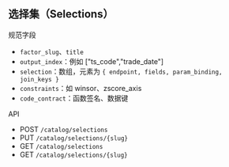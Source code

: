 ## 选择集（Selections）

规范字段
- `factor_slug`、`title`
- `output_index`：例如 ["ts_code","trade_date"]
- `selection`：数组，元素为 `{ endpoint, fields, param_binding, join_keys }`
- `constraints`：如 winsor、zscore_axis
- `code_contract`：函数签名、数据键

API
- POST `/catalog/selections`
- PUT `/catalog/selections/{slug}`
- GET `/catalog/selections`
- GET `/catalog/selections/{slug}`
